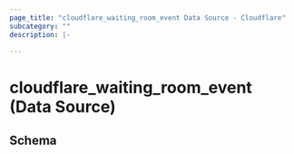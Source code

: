 ```yaml
---
page_title: "cloudflare_waiting_room_event Data Source - Cloudflare"
subcategory: ""
description: |-
  
---
```


# cloudflare_waiting_room_event (Data Source)




<!-- schema generated by tfplugindocs -->
## Schema


